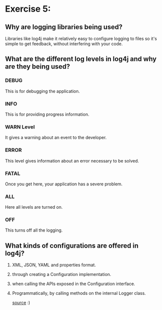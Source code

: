 # Exercise 5:

## Why are logging libraries being used?

Libraries like log4j make it relatively easy to configure logging to files
so it's simple to get feedback, without interfering with your code.

## What are the different log levels in log4j and why are they being used?

### DEBUG

This is for debugging the application.

### INFO

This is for providing progress information.

### WARN Level

It gives a warning about an event to the developer.

### ERROR

This level gives information about an error necessary to be solved.

### FATAL

Once you get here, your application has a severe problem.

### ALL

Here all levels are turned on.

### OFF

This turns off all the logging.

## What kinds of configurations are offered in log4j?

1. XML, JSON, YAML and properties format.
2. through creating a Configuration implementation.
3. when calling the APIs exposed in the Configuration interface.
4. Programmatically, by calling methods on the internal Logger class.

    [source](https://logging.apache.org/log4j/2.x/manual/configuration.html "source")
:)